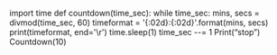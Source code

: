 import time
def countdown(time_sec):
while time_sec:
mins, secs = divmod(time_sec, 60)
timeformat = '{:02d}:{:02d}'.format(mins, secs)
print(timeformat, end='\r')
time.sleep(1)
time_sec --= 1
Print(“stop”)
Countdown(10)
